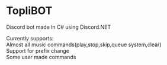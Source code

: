 # TopliBOT
Discord bot made in C# using Discord.NET

Currently supports:\
Almost all music commands(play,stop,skip,queue system,clear)\
Support for prefix change\
Some user made commands
